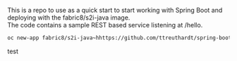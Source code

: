 This is a repo to use as a quick start to start working with Spring Boot and deploying with the fabric8/s2i-java image.  
The code contains a sample REST based service listening at /hello.

```bash
oc new-app fabric8/s2i-java~hhttps://github.com/ttreuthardt/spring-boot-openshift-sample.git#java --allow-missing-images
```

test
